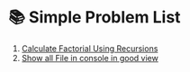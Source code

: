 # 📚 Simple Problem List

1. [Calculate Factorial Using Recursions](../src/Recursions/Simple/CalculateFactorial.cs)
2. [Show all File in console in good view](../src/Recursions/Simple/PrintDirectoryFileSystem.cs)
